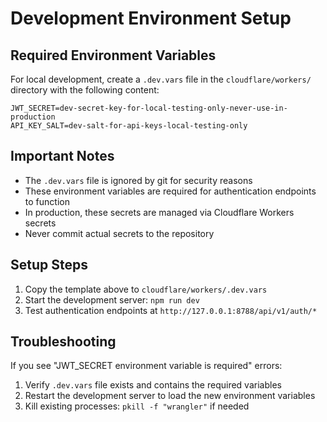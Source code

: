 # Development Environment Setup

## Required Environment Variables

For local development, create a `.dev.vars` file in the `cloudflare/workers/` directory with the following content:

```
JWT_SECRET=dev-secret-key-for-local-testing-only-never-use-in-production
API_KEY_SALT=dev-salt-for-api-keys-local-testing-only
```

## Important Notes

- The `.dev.vars` file is ignored by git for security reasons
- These environment variables are required for authentication endpoints to function
- In production, these secrets are managed via Cloudflare Workers secrets
- Never commit actual secrets to the repository

## Setup Steps

1. Copy the template above to `cloudflare/workers/.dev.vars`
2. Start the development server: `npm run dev`
3. Test authentication endpoints at `http://127.0.0.1:8788/api/v1/auth/*`

## Troubleshooting

If you see "JWT_SECRET environment variable is required" errors:
1. Verify `.dev.vars` file exists and contains the required variables
2. Restart the development server to load the new environment variables
3. Kill existing processes: `pkill -f "wrangler"` if needed